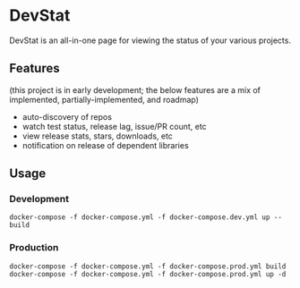 # DevStat

DevStat is an all-in-one page for viewing the status of your various projects.

## Features

(this project is in early development; the below features are a mix of
implemented, partially-implemented, and roadmap)

- auto-discovery of repos
- watch test status, release lag, issue/PR count, etc
- view release stats, stars, downloads, etc
- notification on release of dependent libraries

## Usage

### Development

    docker-compose -f docker-compose.yml -f docker-compose.dev.yml up --build

### Production

    docker-compose -f docker-compose.yml -f docker-compose.prod.yml build
    docker-compose -f docker-compose.yml -f docker-compose.prod.yml up -d

<!--
## Configuration

This project conforms to the [XDG Base Directory Specification]
(https://specifications.freedesktop.org/basedir-spec/basedir-spec-latest.html).
That means it will search for a `config.yml` in the current directory, then in
the user config directory, then in the `XDG_CONFIG_DIRS`. For example, on Linux
your user-level config should be stored at `~/.config/devstat/config.yml`.

A sample (complicated!) config would look like this:

```
username: TheKevJames

hide:
  - notes

deploy:
  hub.docker:
    - docker-mysqltuner: mysqltuner
    - docker-ubuntu32: thekevjames/ubuntu32

  forge.puppetlabs:
    - puppet-homebrew: homebrew
    - puppet-vault: vault

  pypi.python:
    - aerofs-sdk-python: aerofs
    - python-util

status:
  circleci:
    - devstat
    - dotfiles
    - jarvis
```
-->
